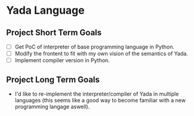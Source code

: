 # Yada Language

## Project Short Term Goals
- [ ] Get PoC of interpreter of base programming language in Python.
- [ ] Modify the frontent to fit with my own vision of the semantics of Yada.
- [ ] Implement compiler version in Python.

## Project Long Term Goals
- I'd like to re-implement the interpreter/compiler of Yada in multiple languages (this seems like a good way to become familiar with a new programming langage aswell).
